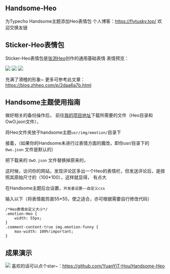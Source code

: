 ## Handsome-Heo
为Typecho Handsome主题添加Heo表情包
个人博客：https://flytusky.top/
欢迎交换友链
## Sticker-Heo表情包 ##
Sticker-Heo表情包是[张洪Heo][1]创作的通用基础表情
表情预览：

![][2]
![][3]
![][4]

充满了滑稽的形象~
更多可参考此文章：https://blog.zhheo.com/p/2daa6a7b.html

## Handsome主题使用指南 ##
做好相关的备份操作后，
前往[我的项目地址][5]下载所需要的文件（Heo目录和OwO.json文件），

将Heo文件夹放于handsome主题`usr/img/emotion/`目录下

接着，（如果你的Handsome未进行过表情方面的魔改，即你usr/目录下的 `Owo.json` 文件是默认的）

把下载来的 `OwO.json` 文件替换掉原来的，

这时候，访问你的网站，发现评论区多出一个Heo的表情栏，但发送评论后，是按照其原始尺寸的（100*100），这样就显得，
有点大

在Handsome主题后台设置，`开发者设置——自定义css`

输入以下（将表情裁剪直55*55，使之适合，亦可根据需要自行修改代码）
                        
    /*Heo表情自定义大小*/
    .emotion-Heo {
        width: 55px;
    }
    .comment-content-true img.emotion-funny {
        max-width: 100%!important;
    }

## 成果演示 ##
![][6]
喜欢的话可以点个star~：https://github.com/YuanYiT-Hou/Handsome-Heo

  [1]: https://blog.zhheo.com/
  [2]: https://github.com/zhheo/Sticker-Heo/raw/main/img/v1/%E5%B0%81%E9%9D%A2.png
  [3]: https://github.com/zhheo/Sticker-Heo/raw/main/img/v1/%E8%A1%A8%E6%83%85%E9%A2%84%E8%A7%88.png
  [4]: https://github.com/zhheo/Sticker-Heo/raw/main/img/v1/%E6%8E%88%E6%9D%83%E6%96%B9%E5%BC%8F%E4%B8%8E%E5%AE%9A%E4%BB%B7.png
  [5]: https://github.com/YuanYiT-Hou/Handsome-Heo
  [6]: https://cdn.flytusky.top/typecho/uploads/2024/02/673044735.png
